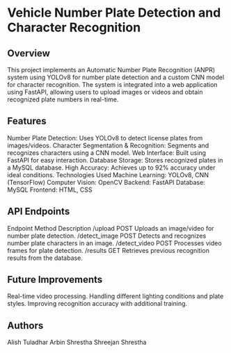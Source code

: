 # **Vehicle Number Plate Detection and Character Recognition**
## Overview
This project implements an Automatic Number Plate Recognition (ANPR) system using YOLOv8 for number plate detection and a custom CNN model for character recognition. The system is integrated into a web application using FastAPI, allowing users to upload images or videos and obtain recognized plate numbers in real-time.

## Features
Number Plate Detection: Uses YOLOv8 to detect license plates from images/videos.
Character Segmentation & Recognition: Segments and recognizes characters using a CNN model.
Web Interface: Built using FastAPI for easy interaction.
Database Storage: Stores recognized plates in a MySQL database.
High Accuracy: Achieves up to 92% accuracy under ideal conditions.
Technologies Used
Machine Learning: YOLOv8, CNN (TensorFlow)
Computer Vision: OpenCV
Backend: FastAPI
Database: MySQL
Frontend: HTML, CSS

## API Endpoints
Endpoint	Method	Description
/upload	POST	Uploads an image/video for number plate detection.
/detect_image	POST	Detects and recognizes number plate characters in an image.
/detect_video	POST	Processes video frames for plate detection.
/results	GET	Retrieves previous recognition results from the database.

## Future Improvements
Real-time video processing.
Handling different lighting conditions and plate styles.
Improving recognition accuracy with additional training.

## Authors
Alish Tuladhar
Arbin Shrestha
Shreejan Shrestha
